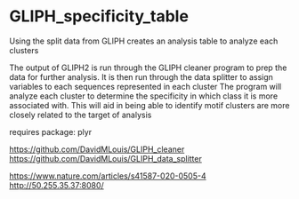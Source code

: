 # GLIPH_specificity_table
Using the split data from GLIPH creates an analysis table to analyze each clusters

The output of GLIPH2 is run through the GLIPH cleaner program to prep the data for further analysis.
It is then run through the data splitter to assign variables to each sequences represented in each cluster
The program will analyze each cluster to determine the specificity in which class it is more associated with. This will aid in being able to identify motif clusters are more closely related to the target of analysis

requires package: plyr

https://github.com/DavidMLouis/GLIPH_cleaner
https://github.com/DavidMLouis/GLIPH_data_splitter

https://www.nature.com/articles/s41587-020-0505-4 http://50.255.35.37:8080/

